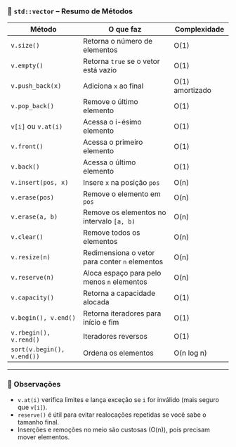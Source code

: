### 🧾 `std::vector` – Resumo de Métodos

| Método                         | O que faz                                           | Complexidade     |
|-------------------------------|-----------------------------------------------------|------------------|
| `v.size()`                    | Retorna o número de elementos                       | O(1)             |
| `v.empty()`                   | Retorna `true` se o vetor está vazio                | O(1)             |
| `v.push_back(x)`             | Adiciona `x` ao final                               | O(1) amortizado  |
| `v.pop_back()`               | Remove o último elemento                           | O(1)             |
| `v[i]` ou `v.at(i)`          | Acessa o i-ésimo elemento                          | O(1)             |
| `v.front()`                  | Acessa o primeiro elemento                         | O(1)             |
| `v.back()`                   | Acessa o último elemento                           | O(1)             |
| `v.insert(pos, x)`          | Insere `x` na posição `pos`                        | O(n)             |
| `v.erase(pos)`              | Remove o elemento em `pos`                         | O(n)             |
| `v.erase(a, b)`             | Remove os elementos no intervalo `[a, b)`          | O(n)             |
| `v.clear()`                  | Remove todos os elementos                          | O(n)             |
| `v.resize(n)`               | Redimensiona o vetor para conter `n` elementos     | O(n)             |
| `v.reserve(n)`              | Aloca espaço para pelo menos `n` elementos         | O(n)             |
| `v.capacity()`              | Retorna a capacidade alocada                       | O(1)             |
| `v.begin(), v.end()`        | Retorna iteradores para início e fim               | O(1)             |
| `v.rbegin(), v.rend()`      | Iteradores reversos                                | O(1)             |
| `sort(v.begin(), v.end())`  | Ordena os elementos                                | O(n log n)       |

---

### 🧠 Observações

- `v.at(i)` verifica limites e lança exceção se `i` for inválido (mais seguro que `v[i]`).
- `reserve()` é útil para evitar realocações repetidas se você sabe o tamanho final.
- Inserções e remoções no meio são custosas (O(n)), pois precisam mover elementos.